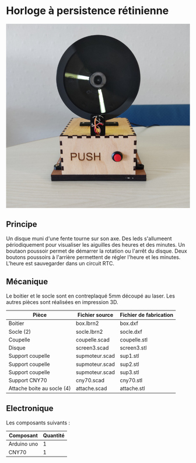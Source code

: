# Horloge à persistence rétinienne
![alt text](simplepovclocksmall.png)

## Principe
Un disque muni d'une fente tourne sur son axe. Des leds s'allumeent périodiquement pour visualiser les aiguilles des heures et des minutes. Un boutaon poussoir permet de démarrer la rotation ou l'arrêt du disque. Deux boutons poussoirs à l'arrière permettent de régler l'heure et les minutes. L'heure est sauvegarder dans un circuit RTC.

##  Mécanique
Le boitier et le socle sont en contreplaqué 5mm découpé au laser. Les autres pièces sont réalisées en impression 3D.

|Pièce | Fichier source | Fichier de fabrication |
| ---- | -------------- | ---------------------- |
| Boitier | box.lbrn2  | box.dxf                 |
| Socle (2) | socle.lbrn2  | socle.dxf |
 | Coupelle | coupelle.scad | coupelle.stl |
| Disque | screen3.scad | screen3.stl |
|Support coupelle | supmoteur.scad | sup1.stl |
|Support coupelle | supmoteur.scad | sup2.stl |
|Support coupelle | supmoteur.scad | sup3.stl |
| Support CNY70 | cny70.scad | cny70.stl |
| Attache boite au socle (4) | attache.scad | attache.stl |

## Electronique

Les composants suivants :

| Composant | Quantité |
| --------- | -------- |
| Arduino uno | 1 |
| CNY70 | 1 |
 

